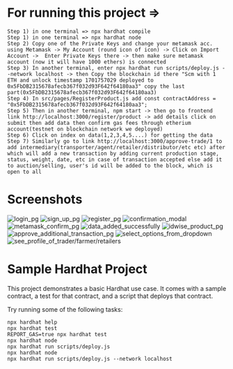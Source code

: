 # For running this project =>

```
Step 1) in one terminal => npx hardhat compile
Step 1) in one terminal => npx hardhat node
Step 2) Copy one of the Private Keys and change your metamask acc. using Metamask -> My Account (round icon of icon) -> Click on Import Account ->  Enter Private Keys there -> then make sure metamask account (now it will have 1000 ethers) is connected
Step 3) In another terminal, enter npx hardhat run scripts/deploy.js --network localhost -> then Copy the blockchain id there "Scm with 1 ETH and unlock timestamp 1701757029 deployed to 0x5FbDB2315678afecb367f032d93F642f64180aa3" copy the last part(0x5FbDB2315678afecb367f032d93F642f64180aa3)
Step 4) In src/pages/RegisterProduct.js add const contractAddress = "0x5FbDB2315678afecb367f032d93F642f64180aa3";
Step 5) Then in another terminal, npm start -> then go to frontend link http://localhost:3000/register/product -> add details click on submit then add data then confirm gas fees through etherium account(testnet on blockchain network we deployed)
Step 6) Click on index on data(1,2,3,4,5....) for getting the data
Step 7) Similarly go to link http://localhost:3000/approve-trade/1 to add intermediary(transporter/agent/retailer/distributor/etc etc) after which will add a new transaction by adding current production stage, status, weight, date, etc in case of transaction accepted else add it to auction/selling, user's id will be added to the block, which is open to all

```

# Screenshots
<img src="https://github.com/KedarKK1/Ethereum-React-Smart_contract/tree/main/src/static/Screenshots/ss1.png" alt="login_pg" />
<img src="https://github.com/KedarKK1/Ethereum-React-Smart_contract/tree/main/src/static/Screenshots/ss2.png" alt="sign_up_pg" />
<img src="https://github.com/KedarKK1/Ethereum-React-Smart_contract/tree/main/src/static/Screenshots/ss3.png" alt="register_pg" />
<img src="https://github.com/KedarKK1/Ethereum-React-Smart_contract/tree/main/src/static/Screenshots/ss4.png" alt="confirmation_modal" />
<img src="https://github.com/KedarKK1/Ethereum-React-Smart_contract/tree/main/src/static/Screenshots/ss5.png" alt="metamask_confirm_pg" />
<img src="https://github.com/KedarKK1/Ethereum-React-Smart_contract/tree/main/src/static/Screenshots/ss6.png" alt="data_added_successfully" />
<img src="https://github.com/KedarKK1/Ethereum-React-Smart_contract/tree/main/src/static/Screenshots/ss7.png" alt="idwise_product_pg" />
<img src="https://github.com/KedarKK1/Ethereum-React-Smart_contract/tree/main/src/static/Screenshots/ss8.png" alt="approve_additional_transaction_pg" />
<img src="https://github.com/KedarKK1/Ethereum-React-Smart_contract/tree/main/src/static/Screenshots/ss9.png" alt="select_options_from_dropdown" />
<img src="https://github.com/KedarKK1/Ethereum-React-Smart_contract/tree/main/src/static/Screenshots/ss10.png" alt="see_profile_of_trader/farmer/retailers" />

# Sample Hardhat Project

This project demonstrates a basic Hardhat use case. It comes with a sample contract, a test for that contract, and a script that deploys that contract.

Try running some of the following tasks:

```shell
npx hardhat help
npx hardhat test
REPORT_GAS=true npx hardhat test
npx hardhat node
npx hardhat run scripts/deploy.js
npx hardhat node
npx hardhat run scripts/deploy.js --network localhost
```
